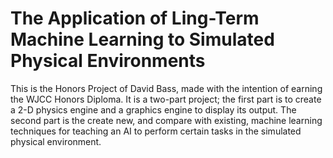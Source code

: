 # The Application of Ling-Term Machine Learning to Simulated Physical Environments

This is the Honors Project of David Bass, made with the intention of earning the WJCC Honors Diploma.  It is a two-part project; the first part is to create a 2-D physics engine and a graphics engine to display its output.  The second part is the create new, and compare with existing, machine learning techniques for teaching an AI to perform certain tasks in the simulated physical environment.
